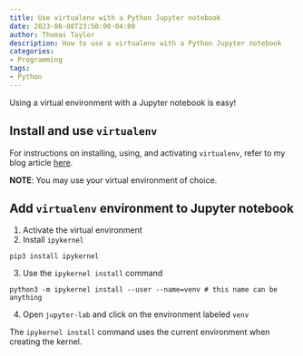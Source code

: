 ```yaml
---
title: Use virtualenv with a Python Jupyter notebook
date: 2023-06-08T23:50:00-04:00
author: Thomas Taylor
description: How to use a virtualenv with a Python Jupyter notebook 
categories:
- Programming
tags:
- Python
---
```


Using a virtual environment with a Jupyter notebook is easy!

## Install and use `virtualenv`

For instructions on installing, using, and activating `virtualenv`, refer to my blog article [here](https://how.wtf/using-virtualenv-with-python.html).

**NOTE**: You may use your virtual environment of choice.

## Add `virtualenv` environment to Jupyter notebook 

1. Activate the virtual environment
2. Install `ipykernel`

  ```shell
  pip3 install ipykernel
  ```

3. Use the `ipykernel install` command

  ```shell
  python3 -m ipykernel install --user --name=venv # this name can be anything
  ```

4. Open `jupyter-lab` and click on the environment labeled `venv`

The `ipykernel install` command uses the current environment when creating the kernel.
